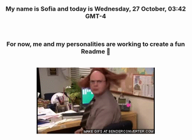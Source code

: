 


<div align="center">
<h3 >My name is Sofia and today is Wednesday, 27 October, 03:42 GMT-4</h3><br>
<h3 >For now, me and my personalities are working to create a fun Readme 👋
</h3><br>
<img src='img/dwight.gif' alt='working...'/>
</div>
